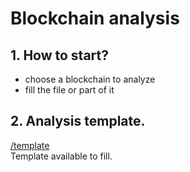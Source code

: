 # Blockchain analysis

## 1. How to start?

- choose a blockchain to analyze
- fill the file or part of it

## 2. Analysis template.

[/template](./analysis/_TEMPLATE.md)
<br> Template available to fill.
